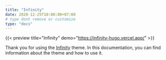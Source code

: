 ```yaml
---
title: "Infinity"
date: 2020-12-25T10:00:00+07:00
# type dont remove or customize
type: "docs"
---
```


{{< preview title="Infinity" demo="https://infinity-hugo.vercel.app/" >}}

Thank you for using the [Infinity](https://gethugothemes.com/products/infinity/) theme. In this documentation, you can find information about the theme and how to use it.
